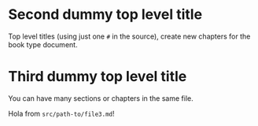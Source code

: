 # Second dummy top level title

Top level titles (using just one `#` in the source), create new chapters for the
book type document.

# Third dummy top level title

You can have many sections or chapters in the same file.

Hola from `src/path-to/file3.md`!
